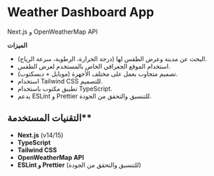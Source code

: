 # Weather Dashboard App

Next.js و OpenWeatherMap API

 **الميزات**

- البحث عن مدينة وعرض الطقس لها (درجة الحرارة، الرطوبة، سرعة الرياح).
- استخدام الموقع الجغرافي الخاص بالمستخدم لعرض الطقس.
- تصميم متجاوب يعمل على مختلف الأجهزة (موبايل + ديسكتوب).
- استخدام Tailwind CSS للتصميم.
- تطبيق مكتوب باستخدام TypeScript.
- يدعم ESLint و Prettier للتنسيق والتحقق من الجودة.

## التقنيات المستخدمة**

- **Next.js** (v14/15)
- **TypeScript**
- **Tailwind CSS**
- **OpenWeatherMap API**
- **ESLint و Prettier** (للتنسيق والتحقق من الجودة)


